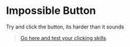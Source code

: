 # Impossible Button
Try and click the button, its harder than it sounds
> [Go here and test your clicking skills](https://austinmoore1492.github.io/ImpossibleButton/)
